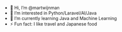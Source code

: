 - 👋 Hi, I’m @martwijnman
- 👀 I’m interested in Python/Laravel/AI/Java
- 🌱 I’m currently learning Java and Machine Learning
- ⚡ Fun fact: I like travel and Japanese food

<!---
martwijnman/martwijnman is a ✨ special ✨ repository because its `README.md` (this file) appears on your GitHub profile.
You can click the Preview link to take a look at your changes.
--->
